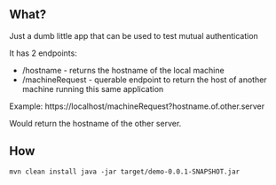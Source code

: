 ## What? 

Just a dumb little app that can be used to test mutual authentication

It has 2 endpoints:

* /hostname - returns the hostname of the local machine
* /machineRequest - querable endpoint to return the host of another machine running this same application

Example: https://localhost/machineRequest?hostname.of.other.server

Would return the hostname of the other server.

## How

``mvn clean install
java -jar target/demo-0.0.1-SNAPSHOT.jar``

